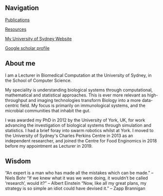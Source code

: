 ## Navigation

[Publications](https://marknormanread.github.io/publications)

[Resources](https://marknormanread.github.io/resources)

[My University of Sydney Website](https://sydney.edu.au/engineering/about/our-people/academic-staff/mark-read.html)

[Google scholar profile](https://scholar.google.co.uk/citations?user=WfvA3zIAAAAJ&hl=en&authuser=1)


## About me

I am a Lecturer in Biomedical Computation at the University of Sydney, in the School of Computer Science. 

My speciality is understanding biological systems through computational, mathematical and statistical approaches. This is ever more relevant as high-throughput and imaging technologies transform Biology into a more data-centric field. My focus is primarily on immunological systems, and the microbial communities that inhabit the gut.

I was awarded my PhD in 2012 by the University of York, UK, for work advancing the investigation of biological systems through simulation and statistics. I had a brief foray into swarm robotics whilst at York. I moved to the University of Sydney's Charles Perkins Centre in 2013 as an independent researcher, and joined the Centre for Food Enginomics in 2018 before my appointment as Lecturer in 2019.


## Wisdom 

“An expert is a man who has made all the mistakes which can be made.” – Niels Bohr
“If we knew what it was we were doing, it wouldn’t be called ‘research’, would it?” – Albert Einstein
“Now, like all my great plans, my strategy is so simple an idiot could have devised it.” – Zapp Brannigan
